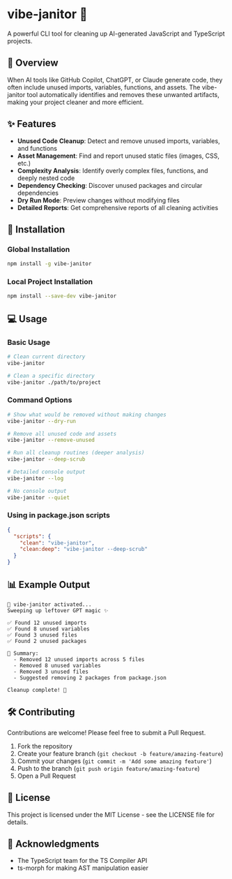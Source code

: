 # vibe-janitor 🧹

A powerful CLI tool for cleaning up AI-generated JavaScript and TypeScript projects.

## 🌟 Overview

When AI tools like GitHub Copilot, ChatGPT, or Claude generate code, they often include unused imports, variables, functions, and assets. The vibe-janitor tool automatically identifies and removes these unwanted artifacts, making your project cleaner and more efficient.

## ✨ Features

- **Unused Code Cleanup**: Detect and remove unused imports, variables, and functions
- **Asset Management**: Find and report unused static files (images, CSS, etc.)
- **Complexity Analysis**: Identify overly complex files, functions, and deeply nested code
- **Dependency Checking**: Discover unused packages and circular dependencies
- **Dry Run Mode**: Preview changes without modifying files
- **Detailed Reports**: Get comprehensive reports of all cleaning activities

## 🚀 Installation

### Global Installation

```bash
npm install -g vibe-janitor
```

### Local Project Installation

```bash
npm install --save-dev vibe-janitor
```

## 💻 Usage

### Basic Usage

```bash
# Clean current directory
vibe-janitor

# Clean a specific directory
vibe-janitor ./path/to/project
```

### Command Options

```bash
# Show what would be removed without making changes
vibe-janitor --dry-run

# Remove all unused code and assets
vibe-janitor --remove-unused 

# Run all cleanup routines (deeper analysis)
vibe-janitor --deep-scrub

# Detailed console output
vibe-janitor --log

# No console output
vibe-janitor --quiet
```

### Using in package.json scripts

```json
{
  "scripts": {
    "clean": "vibe-janitor",
    "clean:deep": "vibe-janitor --deep-scrub"
  }
}
```

## 📊 Example Output

```
🧹 vibe-janitor activated...
Sweeping up leftover GPT magic ✨

✅ Found 12 unused imports
✅ Found 8 unused variables
✅ Found 3 unused files
✅ Found 2 unused packages

📝 Summary:
  - Removed 12 unused imports across 5 files
  - Removed 8 unused variables
  - Removed 3 unused files
  - Suggested removing 2 packages from package.json

Cleanup complete! 🎉
```

## 🛠️ Contributing

Contributions are welcome! Please feel free to submit a Pull Request.

1. Fork the repository
2. Create your feature branch (`git checkout -b feature/amazing-feature`)
3. Commit your changes (`git commit -m 'Add some amazing feature'`)
4. Push to the branch (`git push origin feature/amazing-feature`)
5. Open a Pull Request

## 📝 License

This project is licensed under the MIT License - see the LICENSE file for details.

## 🙏 Acknowledgments

- The TypeScript team for the TS Compiler API
- ts-morph for making AST manipulation easier

